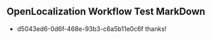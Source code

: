 ## OpenLocalization Workflow Test MarkDown
* d5043ed6-0d6f-468e-93b3-c6a5b11e0c6f thanks!

<!--HONumber=Sep16_HO1-->



